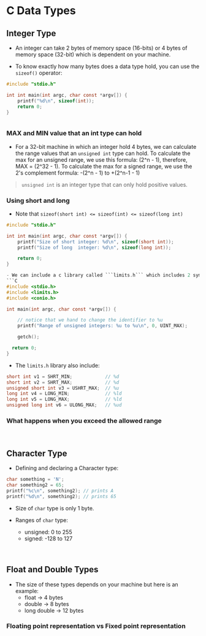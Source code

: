 # C Data Types #

## Integer Type ##

- An integer can take 2 bytes of memory space (16-bits) or 4 bytes of memory space (32-bit) which is dependent on your machine.

- To know exactly how many bytes does a data type hold, you can use the ```sizeof()``` operator:
```C
#include "stdio.h"

int int main(int argc, char const *argv[]) {
    printf("%d\n", sizeof(int));
    return 0;
}
```
> ```sizeof() is a unary operator and is not a function!

### MAX and MIN value that an int type can hold ###

- For a 32-bit machine in which an integer hold 4 bytes, we can calculate the range values that an ```unsigned int``` type can hold. To calculate the max for an unsigned range, we use this formula: (2^n - 1), therefore, MAX = (2^32 - 1). To calculate the max for a signed range, we use the 2's complement formula: -(2^n - 1) to +(2^n-1 - 1)
> ```unsigned int``` is an integer type that can only hold positive values.

### Using short and long ###

- Note that ```sizeof(short int) <= sizeof(int) <= sizeof(long int)```

```C
#include "stdio.h"

int int main(int argc, char const *argv[]) {
    printf("Size of short integer: %d\n", sizeof(short int));
    printf("Size of long  integer: %d\n", sizeof(long int));

    return 0;
}

- We can include a c library called ```limits.h``` which includes 2 symbolic constants that define the limits of ```int``` type as well as any data type in the C language:
```C
#include <stdio.h>
#include <limits.h>
#include <conio.h>

int main(int argc, char const *argv[]) {

    // notice that we hand to change the identifier to %u
    printf("Range of unsigned integers: %u to %u\n", 0, UINT_MAX);

    getch();

  return 0;
}
```
- The ```limits.h``` library also include:
```C
short int v1 = SHRT_MIN;            // %d
short int v2 = SHRT_MAX;            // %d
unsigned short int v3 = USHRT_MAX;  // %u
long int v4 = LONG_MIN;             // %ld
long int v5 = LONG_MAX;             // %ld
unsigned long int v6 = ULONG_MAX;   // %ud
```

### What happens when you exceed the allowed range ###

<!-- todo -->
<!-- watch: https://youtu.be/nwfoxcXgs8o?list=PLBlnK6fEyqRggZZgYpPMUxdY1CYkZtARR -->

<br/>

## Character Type ##

- Defining and declaring a Character type:
```C
char something = 'N';
char something2 = 65;
printf("%c\n", something2); // prints A
printf("%d\n", something2); // prints 65
```

- Size of ```char``` type is only 1 byte.

- Ranges of ```char``` type:
    - unsigned: 0 to 255
    - signed: -128 to 127

<br />

## Float and Double Types ##

- The size of these types depends on your machine but here is an example:
    - float -> 4 bytes
    - double -> 8 bytes
    - long double -> 12 bytes  

### Floating point representation vs Fixed point representation ###

<!-- Source: https://youtu.be/vNeOx1rQ25E?list=PLBlnK6fEyqRggZZgYpPMUxdY1CYkZtARR -->
